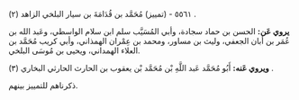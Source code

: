 ٥٥٦١ - (تمييز) مُحَمَّد بن قُدَامَةَ بن سيار البلخي الزاهد (٢) .

**يروي عَن:** الحسن بن حماد سجادة، وأبي المُسَيَّب سلم ابن سلام الواسطي، وعَبد الله بن عُمَر بن أبان الجعفي، وليث بن مساور، ومحمد بن عِمْران الهمذاني، وأبي كريب مُحَمَّد بن العلاء الهمداني، ويحيى بن مُوسَى البلخي.

**ويروي عَنه:** أَبُو مُحَمَّد عَبد اللَّهِ بْن مُحَمَّد بْن يعقوب بن الحارث الحارثي البخاري (٣) .

ذكرناهم للتمييز بينهم.